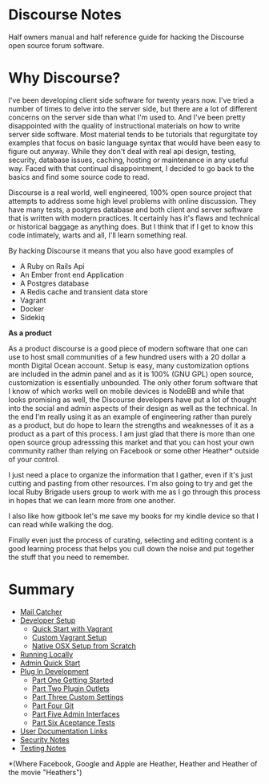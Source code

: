 # Discourse Notes

Half owners manual and half reference guide for hacking the Discourse open source forum software.

# Why Discourse?

I've been developing client side software for twenty years now. I've tried a number of times to delve into the server side, but there are a lot of different concerns on the server side than what I'm used to. And I've been pretty disappointed with the quality of instructional materials on how to write server side software. Most material tends to be tutorials that regurgitate toy examples that focus on basic language syntax that would have been easy to figure out anyway. While they don't deal with real api design, testing, security, database issues, caching, hosting or maintenance in any useful way. Faced with that continual disappointment, I decided to go back to the basics and find some source code to read.

Discourse is a real world, well engineered, 100% open source project that attempts to address some high level problems with online discussion. They have many tests, a postgres database and both client and server software that is written with modern practices. It certainly has it's flaws and technical or historical baggage as anything does. But I think that if I get to know this code intimately, warts and all, I'll learn something real.

By hacking Discourse it means that you also have good examples of

* A Ruby on Rails Api
* An Ember front end Application
* A Postgres database
* A Redis cache and transient data store
* Vagrant 
* Docker 
* Sidekiq

**As a product**

As a product discourse is a good piece of modern software that one can use to host small communities of a few hundred users with a 20 dollar a month Digital Ocean account. Setup is easy, many customization options are included in the admin panel and as it is 100% (GNU GPL) open source, customization is essentially unbounded. The only other forum software that I know of which works well on mobile devices is NodeBB and while that looks promising as well, the Discourse developers have put a lot of thought into the social and admin aspects of their design as well as the technical. In the end I'm really using it as an example of engineering rather than purely as a product, but do hope to learn the strengths and weaknesses of it as a product as a part of this process. I am just glad that there is more than one open source group adresssing this market and that you can host your own community rather than relying on Facebook or some other Heather* outside of your control.

I just need a place to organize the information that I gather, even if it's just cutting and pasting from other resources. I'm also going to try and get the local Ruby Brigade users group to work with me as I go through this process in hopes that we can learn more from one another.

I also like how gitbook let's me save my books for my kindle device so that I can read while walking the dog.

Finally even just the process of curating, selecting and editing content is a good learning process that helps you cull down the noise and put together the stuff that you need to remember.

# Summary

* [Mail Catcher](mail_catcher.md)
* [Developer Setup](developer_setup.md)
   * [Quick Start with Vagrant](quick_start_with_vagrant.md)
   * [Custom Vagrant Setup](custom_vagrant_setup.md)
   * [Native OSX Setup from Scratch](native_osx_setup_from_scratch.md)
* [Running Locally](running_locally.md)
* [Admin Quick Start](admin_quick_start.md)
* [Plug In Development](plug_in_development.md)
   * [Part One Getting Started](part_one_getting_started.md)
   * [Part Two Plugin Outlets](part_two_plugin_outlets.md)
   * [Part Three Custom Settings](part_three_custom_settings.md)
   * [Part Four Git](part_four_git.md)
   * [Part Five Admin Interfaces](part_five_admin_interfaces.md)
   * [Part Six Aceptance Tests](part_six_aceptance_tests.md)
* [User Documentation Links](user_documentation.md)
* [Security Notes](security.md)
* [Testing Notes](testing.md)


 *(Where Facebook, Google and Apple are Heather, Heather and Heather of the movie "Heathers")




